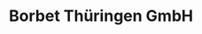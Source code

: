 ---
title: "Borbet Thüringen GmbH"
url: /bad-langensalza/borbet-thueringen-gmbh/
shop: Autoteile
---